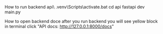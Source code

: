 How to run backend
  api\ .venv\Scripts\activate.bat
  cd api
  fastapi dev main.py

How to open backend doce
  after you run backend you will see yellow block in terminal click "API docs: http://127.0.0.1:8000/docs"
